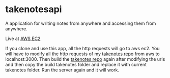 # takenotesapi
A application for writing notes from anywhere and accessing them from anywhere.

Live at [AWS EC2](http://ec2-13-233-98-246.ap-south-1.compute.amazonaws.com:3000/)

If you clone and use this app, all the http requests will go to aws ec2. You will have to modify all the http requests of my [takenotes repo](https://github.com/rohit21p/takenotes)
from aws to localhost:3000. Then build the [takenotes repo](https://github.com/rohit21p/takenotes) again after modifying the urls and then copy
the build takenotes folder and replace it with current takenotes folder. Run the server again and it will work.
